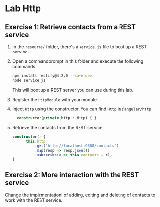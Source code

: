 # Lab Http

## Exercise 1: Retrieve contacts from a REST service

1. In the `resource/` folder, there's a `service.js` file to boot up a REST service.
1. Open a commandprompt in this folder and execute the following commands

    ```bash
    npm install restify@4.2.0 --save-dev
    node service.js
    ```
    This will boot up a REST server you can use during this lab.
1. Register the `HttpModule` with your module.
1. Inject `Http` using the constructor. You can find `Http` in `@angular/http`
    ```ts
      constructor(private http : Http) { }
    ```
1. Retrieve the contacts from the REST service

    ```ts
    constructor() {
          this.http
              .get('http://localhost:9688/contacts')
              .map(resp => resp.json())
              .subscribe(c => this.contacts = c);  
    }
    ```

## Exercise 2: More interaction with the REST service

Change the implementationi of adding, editing and deleting of contacts to work with the REST service.